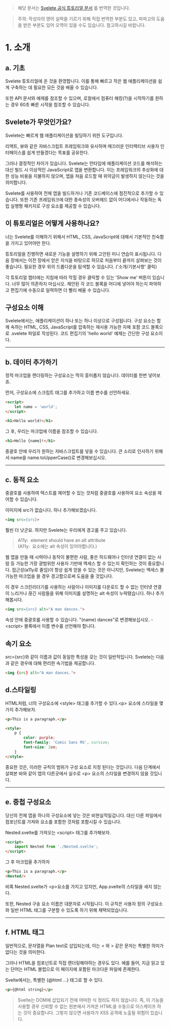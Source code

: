> 해당 문서는 [Svelete 공식 튜토리얼 문서](https://svelte.dev/tutorial/basics) 를 번역한 것입니다.

>주의: 작성자의 영어 실력을 기르기 위해 직접 번역한 부분도 있고, 파파고의 도움을 받은 부분도 있어 오역이 있을 수도 있습니다. 참고하시길 바랍니다.

# 1. 소개
##  a. 기초
Svelete 튜토리얼에 온 것을 환영합니다.
이를 통해 빠르고 작은 웹 애플리케이션을 쉽게 구축하는 데 필요한 모든 것을 배울 수 있습니다. 

또한 API 문서와 예제를 참조할 수 있으며, 로컬에서 컴퓨터 해킹(?)을 시작하기를 원하는 경우 60초 빠른 시작을 참조할 수 있습니다.

## Svelete가 무엇인가요?
Svelete는 빠르게 웹 애플리케이션을 빌딩하기 위한 도구입니다. 

리액트, 뷰와 같은 자바스크립트 프레임워크와 유사하며 매끄러운 인터렉티브 사용자 인터페이스를 쉽게 만들겠다는 목표를 공유한다.

그러나 결정적인 차이가 있습니다. Svelete는 런타임에 애플리케이션 코드를 해석하는 대신 빌드 시 이상적인 JavaScript로 앱을 변환합니다. 이는 프레임워크의 추상화에 대한 성능 비용을 지불하지 않으며, 앱을 처음 로드할 때 위약금이 발생하지 않는다는 것을 의미합니다.

Svelete를 사용하여 전체 앱을 빌드하거나 기존 코드베이스에 점진적으로 추가할 수 있습니다. 또한 기존 프레임워크에 대한 종속성의 오버헤드 없이 어디에서나 작동하는 독립 실행형 패키지로 구성 요소를 제공할 수 있습니다.

## 이 튜토리얼은 어떻게 사용하나요?
너는 Svelete를 이해하기 위해서 HTML, CSS, JavaScript에 대해서 기본적인 친숙함을 가지고 있어야만 한다. 

튜토리얼을 진행하면 새로운 기능을 설명하기 위해 고안된 미니 연습이 표시됩니다. 다음 장에서는 이전 장에서 얻은 지식을 바탕으로 하므로 처음부터 끝까지 살펴보는 것이 좋습니다. 필요한 경우 위의 드롭다운을 탐색할 수 있습니다. ('소개/기본사항' 클릭)

각 튜토리얼 챕터에는 지침에 따라 막힐 경우 클릭할 수 있는 'Show me' 버튼이 있습니다. 너무 많이 의존하지 마십시오. 제안된 각 코드 블록을 어디에 넣어야 하는지 파악하고 편집기에 수동으로 일력하면 더 빨리 배울 수 있습니다.

## 구성요소 이해
Svelete에서는, 애플리케이션이 하나 또는 하나 이상으로 구성됩니다. 구성 요소는 함께 속하는 HTML, CSS, JavaScript를 압축하는 재사용 가능한 자체 포함 코드 블록으로 .svelete 파일로 작성된다. 코드 편집기의 'hello world' 예제는 간단한 구성 요소이다.
___
## b. 데이터 추가하기
정적 마크업을 랜더링하는 구성요소는 딱히 흥미롭지 않습니다. 데이터를 한번 넣어보죠.

먼저, 구성요소에 스크립트 태그를 추가하고 이름 변수를 선언하세요.
~~~html
<script>
	let name = 'world';
</script>

<h1>Hello world!</h1>
~~~
그 후, 우리는 마크업에 이름을 참조할 수 있습니다.
~~~html
<h1>Hello {name}!</h1>
~~~
중괄호 안에 우리가 원하는 자바스크립트를 넣을 수 있습니다. 큰 소리로 인사하기 위해서 name을 name.toUpperCase()로 변경해보십시오.
___
## c. 동적 요소
중괄호를 사용하여 텍스트를 제어할 수 있는 것처럼 중괄호를 사용하여 요소 속성을 제어할 수 있습니다.

이미지에 src가 없습니다. 하나 추가해보겠습니다.
~~~html
<img src={src}>
~~~
훨씬 더 낫군요. 하지만 Svelete는 우리에게 경고를 주고 있습니다.
> A11y: <img> element should have an alt attribute<br>(A11y: <img> 요소에는 alt 속성이 있어야합니다.)

웹 앱을 만들 때 시력이나 동작이 불편한 사람, 좋은 하드웨어나 인터넷 연결이 없는 사람 등 가능한 가장 광범위한 사용자 기반에 액세스 할 수 있는지 확인하는 것이 중요합니다. 접근성(a11y로 줄임)이 항상 쉽게 얻을 수 있는 것은 아니지만, Svelete는 액세스 불가능한 마크업을 쓸 경우 경고함으로써 도움을 줄 것입니다.

이 경우 스크린리더기를 사용하는 사람이나 이미지를 다운로드 할 수 없는 인터넷 연결이 느리거나 끊긴 사람들을 위해 이미지를 설명하는 alt 속성이 누락됐습니다. 하나 추가해봅시다.
~~~html
<img src={src} alt="A man dances.">
~~~
속성 안에 중괄호를 사용할 수 있습니다. "(name) dances"로 변경해보십시오. - \<script> 블록에서 이름 변수를 선언해야 합니다.

## 속기 요소
src={src}와 같이 이름과 값이 동일한 특성을 갖는 것이 일반적입니다. Svelete는 다음과 같은 경우에 대해 편리한 속기법을 제공합니다.
~~~html
<img {src} alt="A man dances.">
~~~
## d.스타일링
HTML처럼, 너의 구성요소에 \<style> 태그를 추가할 수 있다.\<p> 요소에 스타일을 몇가지 추가해보자.
~~~html
<p>This is a paragraph.</p>

<style>
	p {
		color: purple;
		font-family: 'Comic Sans MS', cursive;
		font-size: 2em;
	}
</style>
~~~

중요한 것은, 이러한 규칙의 범위가 구성 요소로 지정 된다는 것입니다. 다음 단계에서 살펴본 바와 같이 앱의 다른곳에서 실수로 \<p> 요소의 스타일을 변경하지 않을 것입니다.
___
## e. 중첩 구성요소
당신의 전체 앱을 하나의 구성요소에 넣는 것은 비현실적일겁니다. 대신 다른 파일에서 컴포넌트를 가져와 요소를 포함한 것처럼 포함시킬 수 있습니다.

Nested.svelte를 가져오는 \<script> 태그를 추가해보자.
~~~html
<script>
	import Nested from './Nested.svelte';
</script>
~~~

그 후 마크업울 추가하자
~~~html
<p>This is a paragraph.</p>
<Nested/>
~~~

비록 Nested.svelte가 \<p>요소를 가지고 있지만, App.svelte의 스타일을 새지 않는다.

또한, Nested 구송 요소 이름은 대문자로 시작됩니다. 이 규칙은 사용자 정의 구성요소와 일반 HTML 태그를 구분할 수 있도록 하기 위해 채택되었습니다.
___
## f. HTML 태그
일반적으로, 문자열을 Plan text로 삽입되는데, 이는 < 와 > 같은 문자는 특별한 의미가 없다는 것을 의미한다.

그러나 HTML을 컴포넌트로 직접 랜더링해야하는 경우도 있다. 예를 들어, 지금 읽고 있는 단어는 HTML 블럽으로 이 페이지에 포함된 마크다운 파일에 존재한다.

Svelte에서는, 특별한 {@html ...} 태그로 할 수 있다.
~~~html
<p>{@html string}</p>
~~~

> Svelte는 DOM에 삽입되기 전에 어떠한 식 정리도 하지 않습니다. 즉, 이 기능을 사용할 경우 신뢰할 수 없는 원본에서 가져온 HTML을 수동으로 이스케이프 하는 것이 중요합니다. 그렇지 않으면 사용자가 XSS 공격에 노출될 위험이 있습니다.